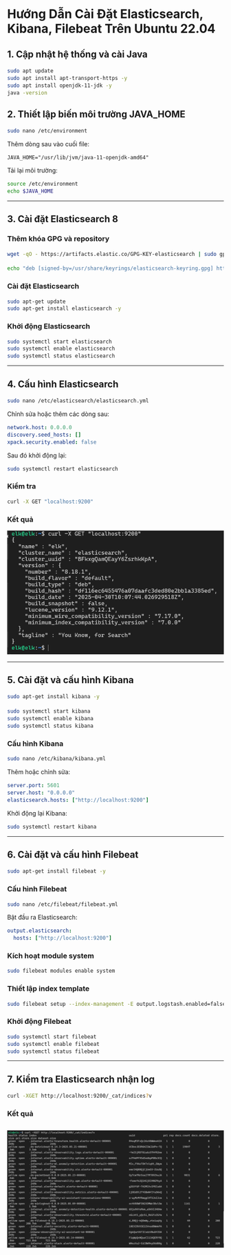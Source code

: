 
# Hướng Dẫn Cài Đặt Elasticsearch, Kibana, Filebeat Trên Ubuntu 22.04
## 1. Cập nhật hệ thống và cài Java

```bash
sudo apt update
sudo apt install apt-transport-https -y
sudo apt install openjdk-11-jdk -y
java -version
```

## 2. Thiết lập biến môi trường JAVA_HOME

```bash
sudo nano /etc/environment
```

Thêm dòng sau vào cuối file:

```env
JAVA_HOME="/usr/lib/jvm/java-11-openjdk-amd64"
```

Tải lại môi trường:

```bash
source /etc/environment
echo $JAVA_HOME
```

---

## 3. Cài đặt Elasticsearch 8

### Thêm khóa GPG và repository

```bash
wget -qO - https://artifacts.elastic.co/GPG-KEY-elasticsearch | sudo gpg --dearmor -o /usr/share/keyrings/elasticsearch-keyring.gpg

echo "deb [signed-by=/usr/share/keyrings/elasticsearch-keyring.gpg] https://artifacts.elastic.co/packages/8.x/apt stable main" | sudo tee /etc/apt/sources.list.d/elastic-8.x.list
```

### Cài đặt Elasticsearch

```bash
sudo apt-get update
sudo apt-get install elasticsearch -y
```

### Khởi động Elasticsearch

```bash
sudo systemctl start elasticsearch
sudo systemctl enable elasticsearch
sudo systemctl status elasticsearch
```

---

## 4. Cấu hình Elasticsearch

```bash
sudo nano /etc/elasticsearch/elasticsearch.yml
```

Chỉnh sửa hoặc thêm các dòng sau:

```yaml
network.host: 0.0.0.0
discovery.seed_hosts: []
xpack.security.enabled: false
```

Sau đó khởi động lại:

```bash
sudo systemctl restart elasticsearch
```

### Kiểm tra

```bash
curl -X GET "localhost:9200"
```

### Kết quả
![Kết quả](images/cai-thanh-cong-elasticsearch.png)

---

## 5. Cài đặt và cấu hình Kibana

```bash
sudo apt-get install kibana -y

sudo systemctl start kibana
sudo systemctl enable kibana
sudo systemctl status kibana
```

### Cấu hình Kibana

```bash
sudo nano /etc/kibana/kibana.yml
```

Thêm hoặc chỉnh sửa:

```yaml
server.port: 5601
server.host: "0.0.0.0"
elasticsearch.hosts: ["http://localhost:9200"]
```

Khởi động lại Kibana:

```bash
sudo systemctl restart kibana
```

---

## 6. Cài đặt và cấu hình Filebeat

```bash
sudo apt-get install filebeat -y
```

### Cấu hình Filebeat

```bash
sudo nano /etc/filebeat/filebeat.yml
```

Bật đầu ra Elasticsearch:

```yaml
output.elasticsearch:
  hosts: ["http://localhost:9200"]
```

### Kích hoạt module system

```bash
sudo filebeat modules enable system
```

### Thiết lập index template

```bash
sudo filebeat setup --index-management -E output.logstash.enabled=false -E 'output.elasticsearch.hosts=["0.0.0.0:9200"]'
```

### Khởi động Filebeat

```bash
sudo systemctl start filebeat
sudo systemctl enable filebeat
sudo systemctl status filebeat
```

---

## 7. Kiểm tra Elasticsearch nhận log

```bash
curl -XGET http://localhost:9200/_cat/indices?v
```
### Kết quả
![Kết quả](images/elasticsearch_indices_output.png)
---
